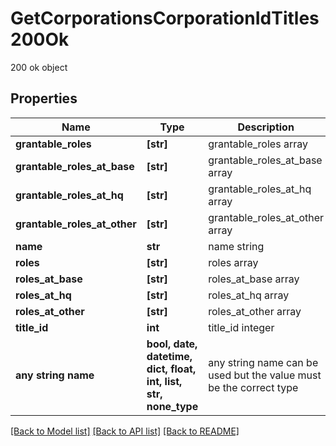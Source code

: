 # GetCorporationsCorporationIdTitles200Ok

200 ok object

## Properties
Name | Type | Description | Notes
------------ | ------------- | ------------- | -------------
**grantable_roles** | **[str]** | grantable_roles array | [optional] 
**grantable_roles_at_base** | **[str]** | grantable_roles_at_base array | [optional] 
**grantable_roles_at_hq** | **[str]** | grantable_roles_at_hq array | [optional] 
**grantable_roles_at_other** | **[str]** | grantable_roles_at_other array | [optional] 
**name** | **str** | name string | [optional] 
**roles** | **[str]** | roles array | [optional] 
**roles_at_base** | **[str]** | roles_at_base array | [optional] 
**roles_at_hq** | **[str]** | roles_at_hq array | [optional] 
**roles_at_other** | **[str]** | roles_at_other array | [optional] 
**title_id** | **int** | title_id integer | [optional] 
**any string name** | **bool, date, datetime, dict, float, int, list, str, none_type** | any string name can be used but the value must be the correct type | [optional]

[[Back to Model list]](../README.md#documentation-for-models) [[Back to API list]](../README.md#documentation-for-api-endpoints) [[Back to README]](../README.md)


